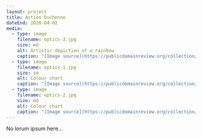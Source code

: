 ```yaml
---
layout: project
title: Action Duchenne
dateEnd: 2020-04-02
media:
  - type: image
    filename: optics-3.jpg
    size: md
    alt: Artistic depiction of a rainbow
    caption: "[Image source](https://publicdomainreview.org/collection/optics-illustrations-from-the-physics-textbooks-of-amedee-guillemin-1868-1882)"
  - type: image
    filename: optics-1.jpg
    size: sm
    alt: Colour chart
    caption: "[Image source](https://publicdomainreview.org/collection/optics-illustrations-from-the-physics-textbooks-of-amedee-guillemin-1868-1882)"
  - type: image
    filename: optics-2.jpg
    size: md
    alt: Colour chart
    caption: "[Image source](https://publicdomainreview.org/collection/optics-illustrations-from-the-physics-textbooks-of-amedee-guillemin-1868-1882)"
---
```


No lorum ipsum here...

